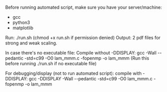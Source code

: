 Before running automated script, make sure you have your server/machine:
- gcc
- python3
- matplotlib

Run: ./run.sh (chmod +x run.sh if permission denied)
Output: 2 pdf files for strong and weak scaling.

In case there's no executable file:
Compile without -DDISPLAY: gcc -Wall --pedantic -std=c99 -O0 lam_mmm.c -fopenmp -o lam_mmm (Run this before running ./run.sh if no executable file)

For debugging/display (not to run automated script):
compile with -DDISPLAY: gcc -DDISPLAY -Wall --pedantic -std=c99 -O0 lam_mmm.c -fopenmp -o lam_mmm 